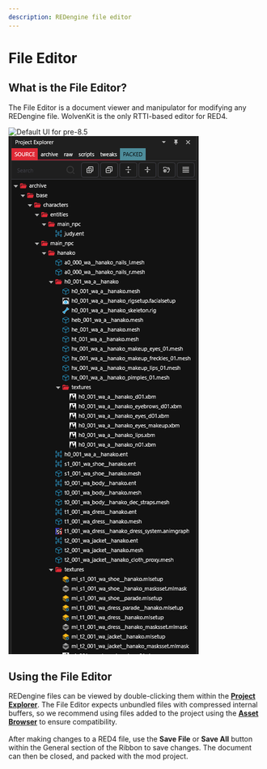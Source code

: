 ```yaml
---
description: REDengine file editor
---
```


# File Editor

## What is the File Editor?

The File Editor is a document viewer and manipulator for modifying any REDengine file. WolvenKit is the only RTTI-based editor for RED4.

![Default UI for pre-8.5](../../.gitbook/assets/8.4.3\_FileEditor\_generic.png) ![Default UI for 8.5+](<../../.gitbook/assets/8.5 project browser.png>)

## Using the File Editor

REDengine files can be viewed by double-clicking them within the [**Project Explorer**](project-explorer.md). The File Editor expects unbundled files with compressed internal buffers, so we recommend using files added to the project using the [**Asset Browser**](asset-browser.md) to ensure compatibility.\
\
After making changes to a RED4 file, use the **Save File** or **Save All** button within the General section of the Ribbon to save changes. The document can then be closed, and packed with the mod project.

####
